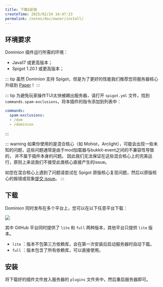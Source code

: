 ```yaml
---
title: 下载&安装
createTime: 2025/02/24 14:47:33
permalink: /notes/doc/owner/install/
---
```


## 环境要求

Dominion 插件运行所需的环境：

- Java17 或更高版本；
- Spigot 1.20.1 或更高版本；

::: tip
虽然 Dominion 支持 Spigot，但是为了更好的性能我们推荐您将服务器核心升级到 [Paper](https://papermc.io/software/paper)！
:::

::: tip
为避免玩家操作TUI太快被踢出服务器，请打开 `spigot.yml` 文件，找到 `commands.spam-exclusions`，将本插件的指令添加到列表中：

```yaml
commands:
  spam-exclusions:
  - /dom
  - /dominion
```
:::

::: warning
如果你使用的是混合核心（如 Mohist，Arclight），可能会出现一些未知的问题，这些问题通常是由于mod加载器与bukkit-event之间的不兼容性导致的，
并不属于插件本身的问题。
因此我们无法保证在这些混合核心上的完美运行，原则上来说我们不接受此类核心直接产生的issue。

如您在混合核心上遇到了问题请尝试在 Spigot
原版核心复现问题，然后以原版核心的报错或现象[提交 issue](https://github.com/LunaDeerMC/Dominion/issues)。
:::

## 下载

Dominion 同时发布在多个平台上，您可以在以下任意平台下载：

![](https://img.shields.io/github/v/release/LunaDeerMC/Dominion?label=当前最新版本&color=0aa344)

<CardGrid>

<LinkCard icon="https://github.githubassets.com/assets/GitHub-Mark-ea2971cee799.png" title="GitHub" href="https://github.com/LunaDeerMC/Dominion/releases/latest" />

<LinkCard icon="https://hangar.papermc.io/_nuxt/hangar-logo.DNKyJEtq.svg" title="Hangar" href="https://hangar.papermc.io/zhangyuheng/Dominion" />

<LinkCard icon="https://avatars.githubusercontent.com/u/67560307?s=200&v=4" title="Modrinth" href="https://modrinth.com/plugin/zhangyuheng-dominion" />

<LinkCard icon="https://static.spigotmc.org/img/spigot.png" title="Spigot" href="https://www.spigotmc.org/resources/dominion.119514/" />

</CardGrid>

其中 GitHub 平台同时提供了 `lite` 和 `full` 两种版本，其他平台只提供 `lite` 版本。

- `lite` ：版本不包第三方依赖库，会在第一次安装后启动服务器时自动下载。
- `full` ：版本包含了所有依赖库，可以直接使用。

## 安装

将下载好的插件文件放入服务器的 `plugins` 文件夹中，然后重启服务器即可。

